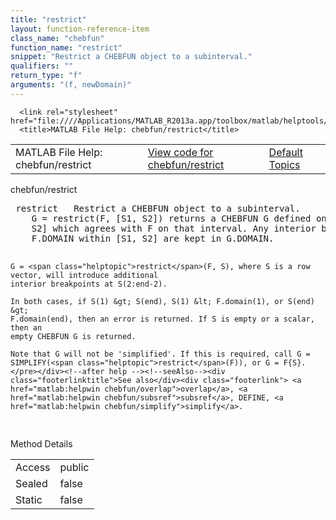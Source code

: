```yaml
---
title: "restrict"
layout: function-reference-item
class_name: "chebfun"
function_name: "restrict"
snippet: "Restrict a CHEBFUN object to a subinterval."
qualifiers: ""
return_type: "f"
arguments: "(f, newDomain)"
---
```


<html>
   <head>
      <meta http-equiv="Content-Type" content="text/html; charset=utf-8">
   
      <link rel="stylesheet" href="file:////Applications/MATLAB_R2013a.app/toolbox/matlab/helptools/private/helpwin.css">
      <title>MATLAB File Help: chebfun/restrict</title>
   </head>
   <body>
      <!--Single-page help-->
      <table border="0" cellspacing="0" width="100%">
         <tr class="subheader">
            <td class="headertitle">MATLAB File Help: chebfun/restrict</td>
            <td class="subheader-left"><a href="matlab:edit chebfun/restrict">View code for chebfun/restrict</a></td>
            <td class="subheader-right"><a href="matlab:helpwin">Default Topics</a></td>
         </tr>
      </table>
      <div class="title">chebfun/restrict</div>
      <div class="helptext"><pre><!--helptext --> <span class="helptopic">restrict</span>   Restrict a CHEBFUN object to a subinterval.
    G = <span class="helptopic">restrict</span>(F, [S1, S2]) returns a CHEBFUN G defined on the interval [S1,
    S2] which agrees with F on that interval. Any interior breakpoints in
    F.DOMAIN within [S1, S2] are kept in G.DOMAIN.
 
    G = <span class="helptopic">restrict</span>(F, S), where S is a row vector, will introduce additional
    interior breakpoints at S(2:end-2).
 
    In both cases, if S(1) &gt; S(end), S(1) &lt; F.domain(1), or S(end) &gt;
    F.domain(end), then an error is returned. If S is empty or a scalar, then an
    empty CHEBFUN G is returned.
 
    Note that G will not be 'simplified'. If this is required, call G =
    SIMPLIFY(<span class="helptopic">restrict</span>(F)), or G = F{S}.</pre></div><!--after help --><!--seeAlso--><div class="footerlinktitle">See also</div><div class="footerlink"> <a href="matlab:helpwin chebfun/overlap">overlap</a>, <a href="matlab:helpwin chebfun/subsref">subsref</a>, DEFINE, <a href="matlab:helpwin chebfun/simplify">simplify</a>.
</div>
      <!--Method-->
      <div class="sectiontitle">Method Details</div>
      <table class="class-details">
         <tr>
            <td class="class-detail-label">Access</td>
            <td>public</td>
         </tr>
         <tr>
            <td class="class-detail-label">Sealed</td>
            <td>false</td>
         </tr>
         <tr>
            <td class="class-detail-label">Static</td>
            <td>false</td>
         </tr>
      </table>
   </body>
</html>
